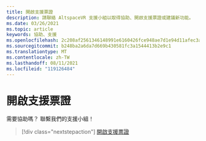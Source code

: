 ```yaml
---
title: 開啟支援票證
description: 請聯絡 AltspaceVR 支援小組以取得協助、開啟支援票證或建議新功能。
ms.date: 03/26/2021
ms.topic: article
keywords: 協助、支援
ms.openlocfilehash: 2c208af2561346148991e6160426fce948ae7d1e94d11afec3a0836a82ca61fd
ms.sourcegitcommit: b248ba2a6da7d669b430581fc3a1544413b2e9c1
ms.translationtype: MT
ms.contentlocale: zh-TW
ms.lasthandoff: 08/11/2021
ms.locfileid: "119126484"
---
```

# <a name="open-a-support-ticket"></a>開啟支援票證

需要協助嗎？ 聯繫我們的支援小組！

> [!div class="nextstepaction"] 
> [開啟支援票證](https://help.altvr.com/hc/en-us/requests/new)
